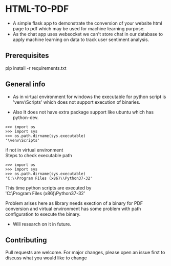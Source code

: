 # HTML-TO-PDF

* A simple flask app to demonstrate the conversion of your website html page to pdf which may be used for machine learning purpose.
* As the chat app uses websocket  we can't store chat in our database to apply machine learning on data to track user sentiment analysis. 


## Prerequisites 

pip install -r requirements.txt 


## General info

* As in virtual environment for windows the executable for python script is
'venv\Scripts' which does not support execution of binaries.  

* Also It does not have extra package support like ubuntu which has python-dev.

```
>>> import os
>>> import sys
>>> os.path.dirname(sys.executable)
'\venv\Scripts'

```

if not in virtual environment
<br>
Steps to check executable path 

```
>>> import os
>>> import sys
>>> os.path.dirname(sys.executable)
'C:\\Program Files (x86)\\Python37-32'
```

This time python scripts are executed by <br>
'C:\\Program Files (x86)\\Python37-32'

Problem arises here as library needs exection of a binary for PDF conversion and virtual environment has some problem with path configuration to execute the binary.

* Will research on it in future.

## Contributing
Pull requests are welcome. For major changes, please open an issue first to discuss what you would like to change
